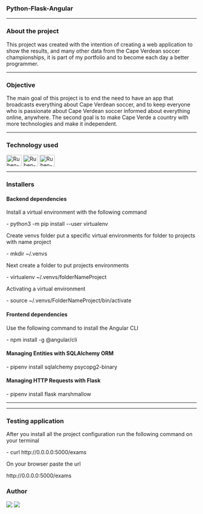 <h3>Python-Flask-Angular</h3>
<hr>

<h3>About the project</h3>
<p>This project was created with the intention of creating a web application to show the results, and many other data from the Cape Verdean soccer championships, it is part of my portfolio and to become each day a better programmer.</p>
<hr>

<h3>Objective</h3>
<p>The main goal of this project is to end the need to have an app that broadcasts everything about Cape Verdean soccer, and to keep everyone who is passionate about Cape Verdean soccer informed about everything online, anywhere.
The second goal is to make Cape Verde a country with more technologies and make it independent.</p>
<hr>

<h3>Technology used</h3>
<p><div style="display: inline_block">
    <img align="center" alt=Ruben-python height="30" width="40" src="https://cdn.jsdelivr.net/gh/devicons/devicon/icons/python/python-original-wordmark.svg">
    <img align="center" alt=Ruben-flask height="30" width="40" src="https://cdn.jsdelivr.net/gh/devicons/devicon/icons/flask/flask-original-wordmark.svg">
    <img align="center" alt=Ruben-angular height="30" width="40" src="https://cdn.jsdelivr.net/gh/devicons/devicon/icons/angularjs/angularjs-original.svg">
</div></p>
<hr>

<h3>Installers</h3>
<h4>Backend dependencies</h4>

<p>Install a virtual environment with the following command</p>
    - python3 -m pip install --user virtualenv

<p>Create venvs folder put a specific virtual environments for folder to projects with name project</p>
    - mkdir ~/.venvs

<p>Next create a folder to put projects environments</p>
    - virtualenv ~/.venvs/folderNameProject

<p>Activating a virtual environment</p>
    - source ~/.venvs/FolderNameProject/bin/activate

<h4>Frontend dependencies</h4>

<p>Use the following command to install the Angular CLI</p>
    - npm install -g @angular/cli

<h4>Managing Entities with SQLAlchemy ORM</h4>
    - pipenv install sqlalchemy psycopg2-binary

<h4>Managing HTTP Requests with Flask</h4>
    - pipenv install flask marshmallow
<hr>
<hr>

<h3>Testing application</h3>
<p>After you install all the project configuration run the following command on your terminal</p>
    - curl http://0.0.0.0:5000/exams

<p>On your browser paste the url</p>
    http://0.0.0.0:5000/exams

<h3>Author</h3>
<p><div>
    <a href="mailto: rubenpina758@gmail.com"><img src="https://img.shields.io/badge/-Gmail-%23333?style=for-the-badge&logo=gmail&logoColor=white" target="_blank"></a>
    <a href="https://www.linkedin.com/in/ruben-pina-3851b4235/" target="_blank"><img src="https://img.shields.io/badge/-LinkedIn-%230077B5?style=for-the-badge&logo=linkedin&logoColor=white" target="_blank"></a> 
</div></p>